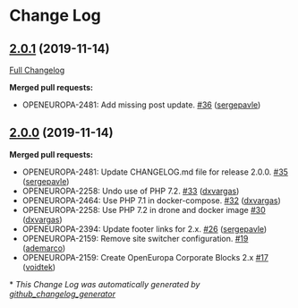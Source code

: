 # Change Log

## [2.0.1](https://github.com/openeuropa/oe_corporate_blocks/tree/2.0.1) (2019-11-14)
[Full Changelog](https://github.com/openeuropa/oe_corporate_blocks/compare/2.0.0...2.0.1)

**Merged pull requests:**

- OPENEUROPA-2481: Add missing post update. [\#36](https://github.com/openeuropa/oe_corporate_blocks/pull/36) ([sergepavle](https://github.com/sergepavle))

## [2.0.0](https://github.com/openeuropa/oe_corporate_blocks/tree/2.0.0) (2019-11-14)
**Merged pull requests:**

- OPENEUROPA-2481: Update CHANGELOG.md file for release 2.0.0. [\#35](https://github.com/openeuropa/oe_corporate_blocks/pull/35) ([sergepavle](https://github.com/sergepavle))
- OPENEUROPA-2258: Undo use of PHP 7.2. [\#33](https://github.com/openeuropa/oe_corporate_blocks/pull/33) ([dxvargas](https://github.com/dxvargas))
- OPENEUROPA-2464: Use PHP 7.1 in docker-compose. [\#32](https://github.com/openeuropa/oe_corporate_blocks/pull/32) ([dxvargas](https://github.com/dxvargas))
- OPENEUROPA-2258: Use PHP 7.2 in drone and docker image [\#30](https://github.com/openeuropa/oe_corporate_blocks/pull/30) ([dxvargas](https://github.com/dxvargas))
- OPENEUROPA-2394: Update footer links for 2.x. [\#26](https://github.com/openeuropa/oe_corporate_blocks/pull/26) ([sergepavle](https://github.com/sergepavle))
- OPENEUROPA-2159: Remove site switcher configuration. [\#19](https://github.com/openeuropa/oe_corporate_blocks/pull/19) ([ademarco](https://github.com/ademarco))
- OPENEUROPA-2159: Create OpenEuropa Corporate Blocks 2.x [\#17](https://github.com/openeuropa/oe_corporate_blocks/pull/17) ([voidtek](https://github.com/voidtek))



\* *This Change Log was automatically generated by [github_changelog_generator](https://github.com/skywinder/Github-Changelog-Generator)*
